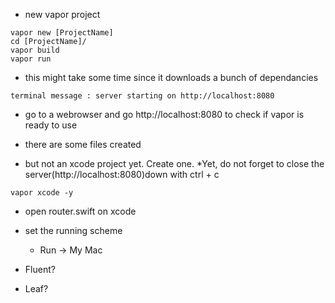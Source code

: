 * new vapor project
```shell
vapor new [ProjectName]
cd [ProjectName]/
vapor build
vapor run
```
* this might take some time since it downloads a bunch of dependancies
```shell
terminal message : server starting on http://localhost:8080
```
* go to a webrowser and go http://localhost:8080 to check if vapor is ready to use

* there are some files created
* but not an xcode project yet. Create one.
*Yet, do not forget to close the server(http://localhost:8080)down with ctrl + c 
```shell
vapor xcode -y
```
* open router.swift on xcode

* set the running scheme
  * Run → My Mac



* Fluent?
* Leaf?